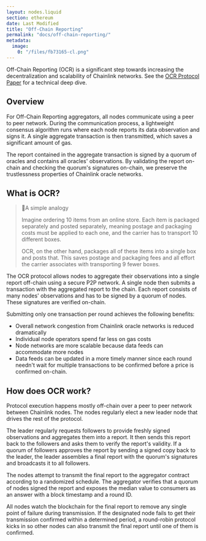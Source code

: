 ```yaml
---
layout: nodes.liquid
section: ethereum
date: Last Modified
title: "Off-Chain Reporting"
permalink: "docs/off-chain-reporting/"
metadata:
  image:
    0: "/files/fb73165-cl.png"
---
```


Off-Chain Reporting (OCR) is a significant step towards increasing the decentralization and scalability of Chainlink networks. See the [OCR Protocol Paper](https://research.chain.link/ocr.pdf) for a technical deep dive.

## Overview

For Off-Chain Reporting aggregators, all nodes communicate using a peer to peer network. During the communication process, a lightweight consensus algorithm runs where each node reports its data observation and signs it. A single aggregate transaction is then transmitted, which saves a significant amount of gas.

The report contained in the aggregate transaction is signed by a quorum of oracles and contains all oracles' observations. By validating the report on-chain and checking the quorum's signatures on-chain, we preserve the trustlessness properties of Chainlink oracle networks.

## What is OCR?

> 📘A simple analogy
>
> Imagine ordering 10 items from an online store. Each item is packaged separately and posted separately, meaning postage and packaging costs must be applied to each one, and the carrier has to transport 10 different boxes.
>
> OCR, on the other hand, packages all of these items into a single box and posts that. This saves postage and packaging fees and all effort the carrier associates with transporting 9 fewer boxes.

The OCR protocol allows nodes to aggregate their observations into a single report off-chain using a secure P2P network. A single node then submits a transaction with the aggregated report to the chain. Each report consists of many nodes' observations and has to be signed by a quorum of nodes. These signatures are verified on-chain.

Submitting only one transaction per round achieves the following benefits:

- Overall network congestion from Chainlink oracle networks is reduced dramatically
- Individual node operators spend far less on gas costs
- Node networks are more scalable because data feeds can accommodate more nodes
- Data feeds can be updated in a more timely manner since each round needn't wait for multiple transactions to be confirmed before a price is confirmed on-chain.

## How does OCR work?

Protocol execution happens mostly off-chain over a peer to peer network between Chainlink nodes. The nodes regularly elect a new leader node that drives the rest of the protocol.

The leader regularly requests followers to provide freshly signed observations and aggregates them into a report. It then sends this report back to the followers and asks them to verify the report's validity. If a quorum of followers approves the report by sending a signed copy back to the leader, the leader assembles a final report with the quorum's signatures and broadcasts it to all followers.

The nodes attempt to transmit the final report to the aggregator contract according to a randomized schedule. The aggregator verifies that a quorum of nodes signed the report and exposes the median value to consumers as an answer with a block timestamp and a round ID.

All nodes watch the blockchain for the final report to remove any single point of failure during transmission. If the designated node fails to get their transmission confirmed within a determined period, a round-robin protocol kicks in so other nodes can also transmit the final report until one of them is confirmed.
